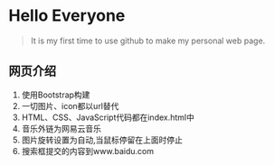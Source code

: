 # Hello Everyone
> It is my first time to use github to make my personal web page.

## 网页介绍
1. 使用Bootstrap构建
2. 一切图片、icon都以url替代
3. HTML、CSS、JavaScript代码都在index.html中
4. 音乐外链为网易云音乐
5. 图片旋转设置为自动,当鼠标停留在上面时停止
6. 搜索框提交的内容到www.baidu.com

